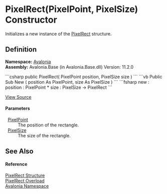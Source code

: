 # PixelRect(PixelPoint, PixelSize) Constructor


Initializes a new instance of the <a href="T_Avalonia_PixelRect">PixelRect</a> structure.



## Definition
**Namespace:** <a href="N_Avalonia">Avalonia</a>  
**Assembly:** Avalonia.Base (in Avalonia.Base.dll) Version: 11.2.0

<Tabs groupId="api-code-preview">
<TabItem value="csharp" label="C#">
```csharp
public PixelRect(
	PixelPoint position,
	PixelSize size
)
```
</TabItem>
<TabItem value="vb" label="VB">
```vb
Public Sub New ( 
	position As PixelPoint,
	size As PixelSize
)
```
</TabItem>
<TabItem value="fsharp" label="F#">
```fsharp
new : 
        position : PixelPoint * 
        size : PixelSize -> PixelRect
```
</TabItem>
</Tabs>



<a href="https://github.com/AvaloniaUI/Avalonia/tree/master/src/Avalonia.Base/PixelRect.cs#L45" title="View the source code">View Source</a>



#### Parameters
<dl><dt>  <a href="T_Avalonia_PixelPoint">PixelPoint</a></dt><dd>The position of the rectangle.</dd><dt>  <a href="T_Avalonia_PixelSize">PixelSize</a></dt><dd>The size of the rectangle.</dd></dl>

## See Also


#### Reference
<a href="T_Avalonia_PixelRect">PixelRect Structure</a>  
<a href="Overload_Avalonia_PixelRect__ctor">PixelRect Overload</a>  
<a href="N_Avalonia">Avalonia Namespace</a>  
